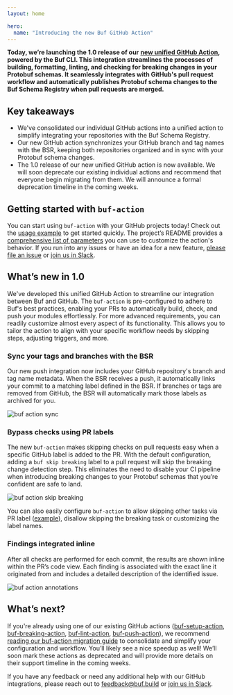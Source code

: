 ```yaml
---
layout: home

hero:
  name: "Introducing the new Buf GitHub Action"
---
```


**Today, we’re launching the 1.0 release of our** [**new unified GitHub Action**](https://github.com/marketplace/actions/buf-action)**, powered by the Buf CLI. This integration streamlines the processes of building, formatting, linting, and checking for breaking changes in your Protobuf schemas. It seamlessly integrates with GitHub's pull request workflow and automatically publishes Protobuf schema changes to the Buf Schema Registry when pull requests are merged.**

## Key takeaways

- We've consolidated our individual GitHub actions into a unified action to simplify integrating your repositories with the Buf Schema Registry.
- Our new GitHub action synchronizes your GitHub branch and tag names with the BSR, keeping both repositories organized and in sync with your Protobuf schema changes.
- The 1.0 release of our new unified GitHub action is now available. We will soon deprecate our existing individual actions and recommend that everyone begin migrating from them. We will announce a formal deprecation timeline in the coming weeks.

## Getting started with `buf-action`

You can start using `buf-action` with your GitHub projects today! Check out the [usage example](https://github.com/bufbuild/buf-action?tab=readme-ov-file#usage) to get started quickly. The project’s README provides a [comprehensive list of parameters](https://github.com/bufbuild/buf-action?tab=readme-ov-file#configuration) you can use to customize the action's behavior. If you run into any issues or have an idea for a new feature, [please file an issue](https://github.com/bufbuild/buf-action/issues) or [join us in Slack](https://buf.build/links/slack).

## What’s new in 1.0

We've developed this unified GitHub Action to streamline our integration between Buf and GitHub. The `buf-action` is pre-configured to adhere to Buf's best practices, enabling your PRs to automatically build, check, and push your modules effortlessly. For more advanced requirements, you can readily customize almost every aspect of its functionality. This allows you to tailor the action to align with your specific workflow needs by skipping steps, adjusting triggers, and more.

### Sync your tags and branches with the BSR

Our new push integration now includes your GitHub repository's branch and tag name metadata. When the BSR receives a push, it automatically links your commit to a matching label defined in the BSR. If branches or tags are removed from GitHub, the BSR will automatically mark those labels as archived for you.

![buf action sync](https://cdn.prod.website-files.com/6723e92f5d187330e4da8144/67467033da70bcc23452a1d0_buf-action-branch-sync-EBP77THZ.png)

### Bypass checks using PR labels

The new `buf-action` makes skipping checks on pull requests easy when a specific GitHub label is added to the PR. With the default configuration, adding a `buf skip breaking` label to a pull request will skip the breaking change detection step. This eliminates the need to disable your CI pipeline when introducing breaking changes to your Protobuf schemas that you’re confident are safe to land.

![buf action skip breaking](https://cdn.prod.website-files.com/6723e92f5d187330e4da8144/67467033da70bcc23452a1c7_buf-action-skip-breaking-5XZ4YMJK.png)

You can also easily configure `buf-action` to allow skipping other tasks via PR label ([example](https://github.com/bufbuild/buf-action/blob/main/examples/skip-on-commits/buf-ci.yaml)), disallow skipping the breaking task or customizing the label names.

### Findings integrated inline

After all checks are performed for each commit, the results are shown inline within the PR’s code view. Each finding is associated with the exact line it originated from and includes a detailed description of the identified issue.

![buf action annotations](https://cdn.prod.website-files.com/6723e92f5d187330e4da8144/67467033a8d98b654a507747_buf-action-annotations-SYXSGJBO.png)

## What’s next?

If you're already using one of our existing GitHub actions ([buf-setup-action](https://github.com/marketplace/actions/buf-setup), [buf-breaking-action](https://github.com/marketplace/actions/buf-breaking), [buf-lint-action](https://github.com/marketplace/actions/buf-lint), [buf-push-action](https://github.com/marketplace/actions/buf-push)), we recommend [reading our buf-action migration guide](/docs/ci-cd/github-actions/index.md) to consolidate and simplify your configuration and workflow. You’ll likely see a nice speedup as well! We’ll soon mark these actions as deprecated and will provide more details on their support timeline in the coming weeks.

If you have any feedback or need any additional help with our GitHub integrations, please reach out to [feedback@buf.build](mailto:feedback@buf.build) or [join us in Slack](https://buf.build/links/slack).

‍
